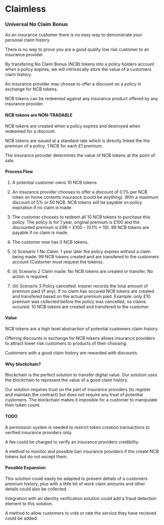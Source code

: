 # Claimless
### Universal No Claim Bonus

As an insurance customer there is no easy way to demonstrate your personal claim history.

There is no way to prove you are a good quality low risk customer to an insurance provider.

By transfering No Claim Bonus (NCB) tokens into a policy holders account when a policy expires, we will intrinsically store the value of a customers claim history.

An insurance provider may choose to offer a discount on a policy in exchange for NCB tokens.

NCB tokens can be redeemed against any insurance product offered by any
insurance provider.

#### NCB tokens are NON-TRADABLE
NCB tokens are created when a policy expires and destroyed when redeemed for a discount.

NCB tokens are issued at a standard rate which is directly linked the the premium of a policy. 1 NCB for each £1 premium.

The insurance provider determines the value of NCB tokens at the point of sale.

#### Process Flow
1. A potential customer owns 10 NCB tokens

2. An insurance provider chooses to offer a discount of 0.1% per NCB token on home contents insurance (could be anything).  With a maximum discount of 5% or 50 NCB.  NCB tokens will be payable on policy expiration if no claim is made.

3. The customer chooses to redeem all 10 NCB tokens to purchase this policy.
The policy is for 1 year, original premium is £100 and the discounted premium is £99 = £100 - (0.1% * 10).
99 NCB tokens are payable if no claim is made.

4. The customer now has 0 NCB tokens.

5. (i) Scenario 1 No Claim: 1 year later the policy expires without a claim being made. 99 NCB tokens created and are transfered to the customers account (Customer must request the tokens).

5. (ii) Scenario 2 Claim made: No NCB tokens are created or transfer.  No action is required.

5. (iii) Scenario 3 Policy cancelled: Insurer records the total amount of premium paid (if any).  If no claim has occured NCB tokens are created and transfered based on the actual premium paid.  Example: only £10 premium was collected before the policy was cancelled, no claims occured.  10 NCB tokens are created and transfered to the customer.

#### Value
NCB tokens are a high level abstraction of potential customers claim history.  

Offering discounts in exchange for NCB tokens allows insurance providers to
attract lower risk customers to products of their choosing.

Customers with a good claim history are rewarded with discounts.

#### Why blockchain?
Blockchain is the perfect solution to transfer digital value.  Our solution
uses the blockchain to represent the value of a good claim history.

Our solution requires trust on the part of insurance providers (to register and
maintain the contract) but does not require any trust of potential customers.
The blockchain makes it imposible for a customer to manipulate their token
count.

#### TODO
A permission system is needed to restrict token creation transactions to
verified insurance providers only.

A fee could be charged to verify an insurance providers credibility.

A method to monitor and possible ban insurance providers if the create NCB
tokens but do not except them.

#### Possible Expansion
This solution could easily be adapted to present detials of a customers premium
history, plus with a little bit of work claim amounts and other details could
also be collected.

Integration with an identity verification solution could add a fraud detection
element to this solution.

A method to allow customers to vote or rate the service they have recieved
could be added. 

